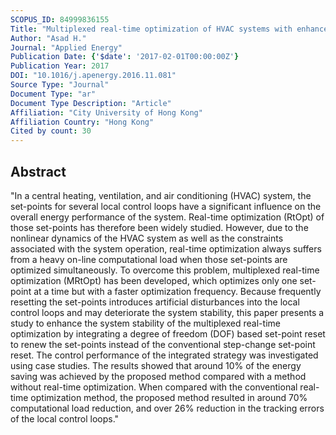 ```yaml
---
SCOPUS_ID: 84999836155
Title: "Multiplexed real-time optimization of HVAC systems with enhanced control stability"
Author: "Asad H."
Journal: "Applied Energy"
Publication Date: {'$date': '2017-02-01T00:00:00Z'}
Publication Year: 2017
DOI: "10.1016/j.apenergy.2016.11.081"
Source Type: "Journal"
Document Type: "ar"
Document Type Description: "Article"
Affiliation: "City University of Hong Kong"
Affiliation Country: "Hong Kong"
Cited by count: 30
---
```


## Abstract
"In a central heating, ventilation, and air conditioning (HVAC) system, the set-points for several local control loops have a significant influence on the overall energy performance of the system. Real-time optimization (RtOpt) of those set-points has therefore been widely studied. However, due to the nonlinear dynamics of the HVAC system as well as the constraints associated with the system operation, real-time optimization always suffers from a heavy on-line computational load when those set-points are optimized simultaneously. To overcome this problem, multiplexed real-time optimization (MRtOpt) has been developed, which optimizes only one set-point at a time but with a faster optimization frequency. Because frequently resetting the set-points introduces artificial disturbances into the local control loops and may deteriorate the system stability, this paper presents a study to enhance the system stability of the multiplexed real-time optimization by integrating a degree of freedom (DOF) based set-point reset to renew the set-points instead of the conventional step-change set-point reset. The control performance of the integrated strategy was investigated using case studies. The results showed that around 10% of the energy saving was achieved by the proposed method compared with a method without real-time optimization. When compared with the conventional real-time optimization method, the proposed method resulted in around 70% computational load reduction, and over 26% reduction in the tracking errors of the local control loops."
